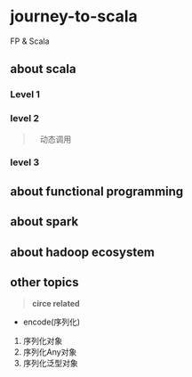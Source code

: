 # journey-to-scala 
FP &amp; Scala

## about scala

### Level 1
### level 2
>　动态调用
### level 3

## about functional programming

## about spark

## about hadoop ecosystem 

## other topics

> **circe related**
- encode(序列化)  
1.  序列化对象
2.  序列化Any对象
3.  序列化泛型对象